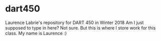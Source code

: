 # dart450
Laurence Labrie's repository for DART 450 in Winter 2018
Am I just supposed to type in here?
Not sure. But this is where I store work for this class. My name is Laurence :)
